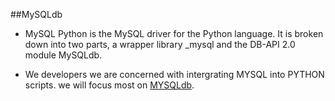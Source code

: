  ##MySQLdb

- MySQL Python is the MySQL driver for the Python language. It is broken down into two parts, a wrapper library _mysql and the DB-API 2.0 module MySQLdb.

- We developers we are concerned with intergrating MYSQL into PYTHON scripts. we will focus most on [MYSQLdb](https://www.mikusa.com/python-mysql-docs/introduction.html).


